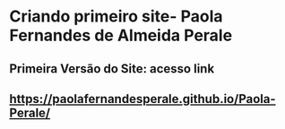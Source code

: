 #  Criando primeiro site- Paola Fernandes de Almeida Perale 
## Primeira Versão do Site: acesso link 
## https://paolafernandesperale.github.io/Paola-Perale/
